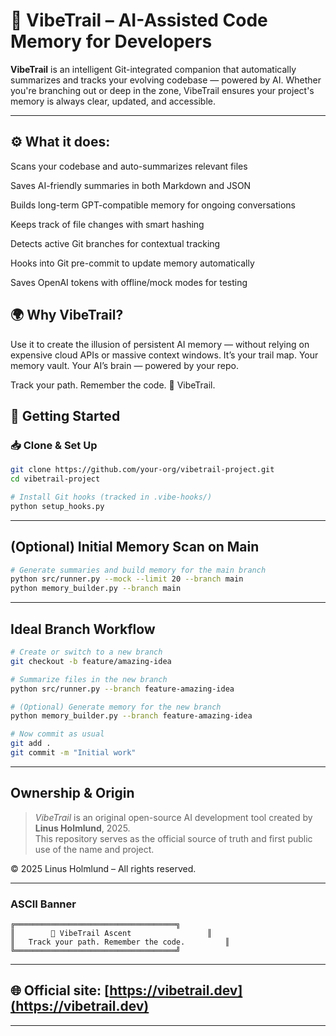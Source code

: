 # 🚀 VibeTrail – AI-Assisted Code Memory for Developers

**VibeTrail** is an intelligent Git-integrated companion that automatically summarizes and tracks your evolving codebase — powered by AI. Whether you're branching out or deep in the zone, VibeTrail ensures your project's memory is always clear, updated, and accessible.

---





## ⚙️ What it does:

 Scans your codebase and auto-summarizes relevant files

 Saves AI-friendly summaries in both Markdown and JSON

 Builds long-term GPT-compatible memory for ongoing conversations

 Keeps track of file changes with smart hashing

 Detects active Git branches for contextual tracking

 Hooks into Git pre-commit to update memory automatically

 Saves OpenAI tokens with offline/mock modes for testing


## 🌍 Why VibeTrail?
Use it to create the illusion of persistent AI memory — without relying on expensive cloud APIs or massive context windows.
It’s your trail map. Your memory vault. Your AI’s brain — powered by your repo.

Track your path. Remember the code.
🧠 VibeTrail.







## 🔧 Getting Started

### 📥 Clone & Set Up
```bash
git clone https://github.com/your-org/vibetrail-project.git
cd vibetrail-project

# Install Git hooks (tracked in .vibe-hooks/)
python setup_hooks.py
```

---

##  (Optional) Initial Memory Scan on Main
```bash
# Generate summaries and build memory for the main branch
python src/runner.py --mock --limit 20 --branch main
python memory_builder.py --branch main
```

---

##  Ideal Branch Workflow

```bash
# Create or switch to a new branch
git checkout -b feature/amazing-idea

# Summarize files in the new branch
python src/runner.py --branch feature-amazing-idea

# (Optional) Generate memory for the new branch
python memory_builder.py --branch feature-amazing-idea

# Now commit as usual
git add .
git commit -m "Initial work"
```

---

##  Ownership & Origin

> *VibeTrail* is an original open-source AI development tool created by **Linus Holmlund**, 2025.  
> This repository serves as the official source of truth and first public use of the name and project.

© 2025 Linus Holmlund – All rights reserved.

---

### ASCII Banner
```text
╔════════════════════════════════════╗
║        🧠 VibeTrail Ascent        			║
║   Track your path. Remember the code.   		║
╚════════════════════════════════════╝
```

---

## 🌐 Official site: [https://vibetrail.dev](https://vibetrail.dev)

---
